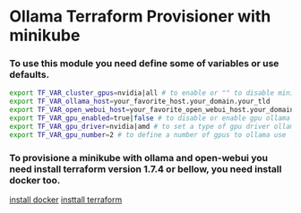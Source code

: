# Ollama Terraform Provisioner with minikube

### To use this module you need define some of variables or use defaults.

```bash
export TF_VAR_cluster_gpus=nvidia|all # to enable or "" to disable minikube gpu usage
export TF_VAR_ollama_host=your_favorite_host.your_domain.your_tld
export TF_VAR_open_webui_host=your_favorite_open_webui_host.your_domain.your_tld
export TF_VAR_gpu_enabled=true|false # to disable or enable gpu ollama usage
export TF_VAR_gpu_driver=nvidia|amd # to set a type of gpu driver ollama use
export TF_VAR_gpu_number=2 # to define a number of gpus to ollama use
```

### To provisione a minikube with ollama and open-webui you need install terraform version 1.7.4 or bellow, you need install docker too.

[install docker](https://docs.docker.com/engine/install/)
[insttall terraform](https://developer.hashicorp.com/terraform/tutorials/aws-get-started/install-cli)
